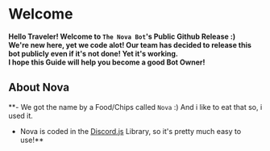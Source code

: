 # Welcome
**Hello Traveler! Welcome to `The Nova Bot`'s Public Github Release :)  
We're new here, yet we code alot! Our team has decided to release this bot publicly even if it's not done! Yet it's working.  
I hope this Guide will help you become a good Bot Owner!**

## About Nova
**- We got the name by a Food/Chips called `Nova` :) And i like to eat that so, i used it.  
- Nova is coded in the [Discord.js](https://discord.js.org) Library, so it's pretty much easy to use!**
